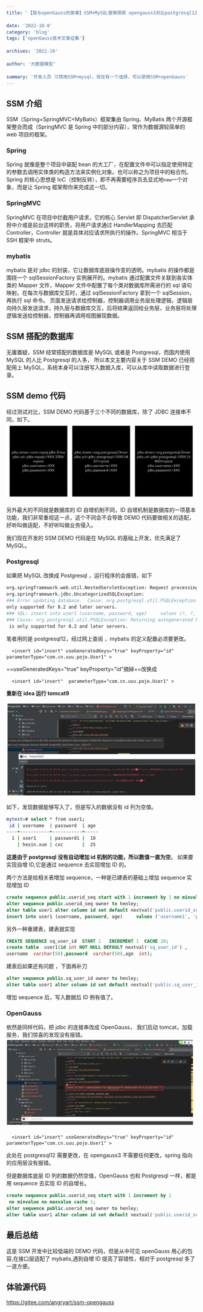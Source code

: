 ```yaml
---
title: '【我与openGauss的故事】SSM+MySQL替换探索 opengauss3对比postgresql12'

date: '2022-10-8'
category: 'blog'
tags: ['openGauss技术文章征集']

archives: '2022-10'

author: '大数据模型'

summary: '开发人员 习惯用SSM+mysql，现在有一个选择，可以使用SSM+openGauss'
---
```


## SSM 介绍

SSM（Spring+SpringMVC+MyBatis）框架集由 Spring、MyBatis 两个开源框架整合而成（SpringMVC 是 Spring 中的部分内容），常作为数据源较简单的 web 项目的框架。

### Spring

Spring 就像是整个项目中装配 bean 的大工厂，在配置文件中可以指定使用特定的参数去调用实体类的构造方法来实例化对象。也可以称之为项目中的粘合剂。
Spring 的核心思想是 IoC（控制反转），即不再需要程序员去显式地`new`一个对象，而是让 Spring 框架帮你来完成这一切。

### SpringMVC

SpringMVC 在项目中拦截用户请求，它的核心 Servlet 即 DispatcherServlet 承担中介或是前台这样的职责，将用户请求通过 HandlerMapping 去匹配 Controller，Controller 就是具体对应请求所执行的操作。SpringMVC 相当于 SSH 框架中 struts。

### mybatis

mybatis 是对 jdbc 的封装，它让数据库底层操作变的透明。mybatis 的操作都是围绕一个 sqlSessionFactory 实例展开的。mybatis 通过配置文件关联到各实体类的 Mapper 文件，Mapper 文件中配置了每个类对数据库所需进行的 sql 语句映射。在每次与数据库交互时，通过 sqlSessionFactory 拿到一个 sqlSession，再执行 sql 命令。
页面发送请求给控制器，控制器调用业务层处理逻辑，逻辑层向持久层发送请求，持久层与数据库交互，后将结果返回给业务层，业务层将处理逻辑发送给控制器，控制器再调用视图展现数据。

## SSM 搭配的数据库

无庸置疑，SSM 经常搭配的数据库是 MySQL 或者是 Postgresql，而国内使用 MySQL 的人比 Postgresql 的人多， 所以本文主要内容关于 SSM DEMO 已经搭配用上 MySQL，系统本身可以注册写入数据入库，可以从库中读取数据进行登录。

## SSM demo 代码

经过测试对比，SSM DEMO 代码基于三个不同的数据库，除了 JDBC 连接串不同，如下。
![image.png](images/20220930-7b410e59-bc08-4396-a799-9b3b06defc4b.png)

另外最大的不同就是数据库的 ID 自增机制不同，ID 自增机制是数据库的一项基本功能，我们非常重视这一点，这个不同会不会导致 DEMO 代码要做相关的适配，好听叫做适配，不好听叫做业务侵入。

我们现在开发的 SSM DEMO 代码是在 MySQL 的基础上开发，优先满足了 MySQL。

### Postgresql

如果把 MySQL 改换成 Postgresql ，运行程序的会报错，如下

```bash
org.springframework.web.util.NestedServletException: Request processing failed; nested exception is
org.springframework.jdbc.UncategorizedSQLException:
### Error updating database.  Cause: org.postgresql.util.PSQLException: Returning autogenerated keys is
only supported for 8.2 and later servers.
### SQL: insert into user1 (username, password, age)     values (?, ?, ?)
### Cause: org.postgresql.util.PSQLException: Returning autogenerated keys
 is only supported for 8.2 and later servers.

```

笔者用的是 postgresql12，经过网上查阅 ，mybatis 的定义配置必须要更改。

```
  <insert id="insert" useGeneratedKeys="true" keyProperty="id" parameterType="com.cn.uuu.pojo.User1" >

```

==useGeneratedKeys="true" keyProperty="id"摘掉==改换成

```
  <insert id="insert"  parameterType="com.cn.uuu.pojo.User1" >

```

**重新在 idea 运行 tomcat9**

![输入图片说明](images/20220930-8253a3d9-0fb9-4b92-a568-a958855d0dc9.png)

如下，发现数据能够写入了，但是写入的数据没有 id 列为空值。

```bash
mytest=# select * from user1;
 id | username  | password  | age
----+-----------+-----------+-----
  1 | user1     | password1 |  18
    | hexin.xue | cxc       |  25

```

**这是由于 postgresql 没有自动增加 id 机制的功能，所以数值一直为空**。 如果要实现自增 ID,它是通过 sequence 去实现增加 ID 的。

两个方法是给相关表增加 sequence，一种是已建表的基础上增加 sequence 实现增加 ID

```sql
create sequence public.userid_seq start with 1 increment by 1 no minvalue no maxvalue cache 1;
alter sequence public.userid_seq owner to henley;
alter table user1 alter column id set default nextval('public.userid_seq');
insert into user1 (username, password, age)     values ('username1', 'password1', 100);

```

另外一种重建表，建表就实现

```sql
CREATE SEQUENCE sq_user_id  START 1   INCREMENT 1  CACHE 20;
create table  user1(id int NOT NULL DEFAULT nextval('sq_user_id') ,
username  varchar(50),password  varchar(50),age  int);
```

建表后如果还有问题 ，下面再补刀

```sql
alter sequence public.sq_user_id owner to henley;
alter table user1 alter column id set default nextval('public.sq_user_id');

```

增加 sequence 后，写入数据后 ID 例有值了。

### OpenGauss

依然是同样代码，把 jdbc 的连接串改成 OpenGauss， 我们启动 tomcat，加载服务，我们惊喜的发现没有报错。
![image.png](images/20220930-84c4baf5-d181-426e-a889-57b889a2ece8.png)

```
  <insert id="insert" useGeneratedKeys="true" keyProperty="id" parameterType="com.cn.uuu.pojo.User1" >
```

此处在 postgresql12 需要更改，在 opengauss3 不需要任何更改，spring 指向的应用层没有报错。

但是数据库底层 ID 列的数据仍然空值，OpenGauss 也和 Postgresql 一样，都是用 sequence 去实现 ID 的自增长。

```sql
create sequence public.userid_seq start with 1 increment by 1
 no minvalue no maxvalue cache 1;
alter sequence public.userid_seq owner to henley;
alter table user1 alter column id set default nextval('public.userid_seq');

```

## 最后总结

这是 SSM 开发中比较低端的 DEMO 代码，但是从中可见 openGauss 用心的包容,在接口层适配了 mybatis,遇到自增 ID 提高了容错性，相对于 postgresql 多了一道方便。

## 体验源代码

https://gitee.com/angryart/ssm-opengauss
